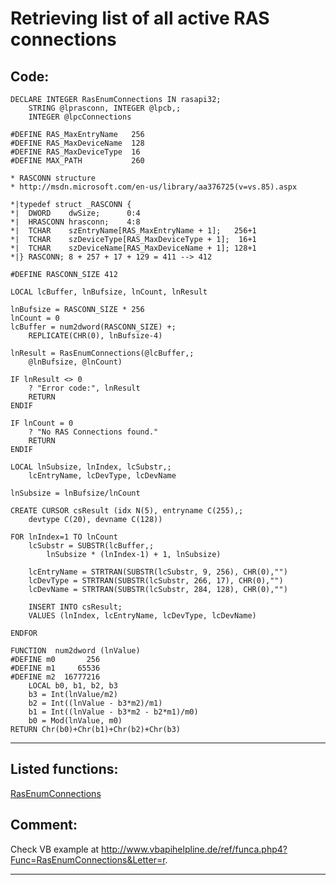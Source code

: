 
# Retrieving list of all active RAS connections

## Code:
```foxpro  
DECLARE INTEGER RasEnumConnections IN rasapi32;
	STRING @lprasconn, INTEGER @lpcb,;
	INTEGER @lpcConnections

#DEFINE RAS_MaxEntryName   256
#DEFINE RAS_MaxDeviceName  128
#DEFINE RAS_MaxDeviceType  16
#DEFINE MAX_PATH           260

* RASCONN structure
* http://msdn.microsoft.com/en-us/library/aa376725(v=vs.85).aspx

*|typedef struct _RASCONN {
*|  DWORD    dwSize;      0:4
*|  HRASCONN hrasconn;    4:8
*|  TCHAR    szEntryName[RAS_MaxEntryName + 1];   256+1
*|  TCHAR    szDeviceType[RAS_MaxDeviceType + 1];  16+1
*|  TCHAR    szDeviceName[RAS_MaxDeviceName + 1]; 128+1
*|} RASCONN; 8 + 257 + 17 + 129 = 411 --> 412

#DEFINE RASCONN_SIZE 412

LOCAL lcBuffer, lnBufsize, lnCount, lnResult

lnBufsize = RASCONN_SIZE * 256
lnCount = 0
lcBuffer = num2dword(RASCONN_SIZE) +;
	REPLICATE(CHR(0), lnBufsize-4)

lnResult = RasEnumConnections(@lcBuffer,;
	@lnBufsize, @lnCount)

IF lnResult <> 0
	? "Error code:", lnResult
	RETURN
ENDIF

IF lnCount = 0
	? "No RAS Connections found."
	RETURN
ENDIF

LOCAL lnSubsize, lnIndex, lcSubstr,;
	lcEntryName, lcDevType, lcDevName

lnSubsize = lnBufsize/lnCount

CREATE CURSOR csResult (idx N(5), entryname C(255),;
	devtype C(20), devname C(128))

FOR lnIndex=1 TO lnCount
	lcSubstr = SUBSTR(lcBuffer,;
		lnSubsize * (lnIndex-1) + 1, lnSubsize)

	lcEntryName = STRTRAN(SUBSTR(lcSubstr, 9, 256), CHR(0),"")
	lcDevType = STRTRAN(SUBSTR(lcSubstr, 266, 17), CHR(0),"")
	lcDevName = STRTRAN(SUBSTR(lcSubstr, 284, 128), CHR(0),"")
	
	INSERT INTO csResult;
	VALUES (lnIndex, lcEntryName, lcDevType, lcDevName)

ENDFOR

FUNCTION  num2dword (lnValue)
#DEFINE m0       256
#DEFINE m1     65536
#DEFINE m2  16777216
	LOCAL b0, b1, b2, b3
	b3 = Int(lnValue/m2)
	b2 = Int((lnValue - b3*m2)/m1)
	b1 = Int((lnValue - b3*m2 - b2*m1)/m0)
	b0 = Mod(lnValue, m0)
RETURN Chr(b0)+Chr(b1)+Chr(b2)+Chr(b3)  
```  
***  


## Listed functions:
[RasEnumConnections](../libraries/rasapi32/RasEnumConnections.md)  

## Comment:
Check VB example at <a href="http://www.vbapihelpline.de/ref/funca.php4?Func=RasEnumConnections&Letter=r">http://www.vbapihelpline.de/ref/funca.php4?Func=RasEnumConnections&Letter=r</a>.  
  
***  


